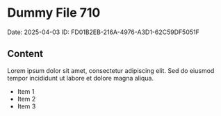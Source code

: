 # Dummy File 710

Date: 2025-04-03
ID: FD01B2EB-216A-4976-A3D1-62C59DF5051F

## Content

Lorem ipsum dolor sit amet, consectetur adipiscing elit.
Sed do eiusmod tempor incididunt ut labore et dolore magna aliqua.

* Item 1
* Item 2
* Item 3


